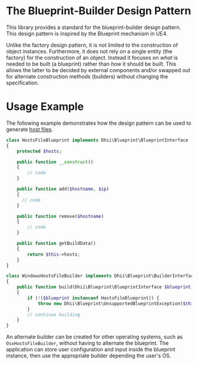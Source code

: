 # The Blueprint-Builder Design Pattern

This library provides a standard for the blueprint-builder design pattern. This design pattern is inspired by the Blueprint mechanism in UE4.

Unlike the factory design pattern, it is not limited to the construction of object instances. Furthermore, it does not rely on a single entity (the factory) for the construction of an object. Instead it focuses on _what_ is needed to be built (a blueprint) rather than _how_ it should be built. This allows the latter to be decided by external components and/or swapped out for alternate construction methods (builders) without changing the specification.

# Usage Example

The following example demonstrates how the design pattern can be used to generate [host files](https://en.wikipedia.org/wiki/Hosts_(file)).

```php
class HostsFileBlueprint implements Dhii\Blueprint\BlueprintInterface
{
    protected $hosts;

    public function __construct()
    {
        // code
    }

    public function add($hostname, $ip)
    {
      // code
    }

    public function remove($hostname)
    {
        // code
    }

    public function getBuildData()
    {
        return $this->hosts;
    }
}

class WindowsHostsFileBuilder implements Dhii\Blueprint\BuilderInterface
{
    public function build(Dhii\Blueprint\BlueprintInterface $blueprint)
    {
        if (!($blueprint instanceof HostsFileBlueprint)) {
            throw new Dhii\Blueprint\UnsupportedBlueprintException($this, $blueprint);
        }
        // continue building
    }
}
```

An alternate builder can be created for other operating systems, such as `OsxHostsFileBuilder`, without having to alternate the blueprint. The application can store user configuration and input inside the blueprint instance, then use the appropriate builder depending the user's OS.
